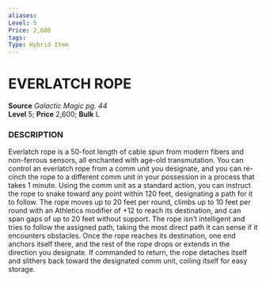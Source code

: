 ```yaml
---
aliases: 
Level: 5  
Price: 2,600
tags: 
Type: Hybrid Item
---
```

# EVERLATCH ROPE
**Source** _Galactic Magic pg. 44_  
**Level** 5; **Price** 2,600; **Bulk** L

### DESCRIPTION

Everlatch rope is a 50-foot length of cable spun from modern fibers and non-ferrous sensors, all enchanted with age-old transmutation. You can control an everlatch rope from a comm unit you designate, and you can re-cinch the rope to a different comm unit in your possession in a process that takes 1 minute. Using the comm unit as a standard action, you can instruct the rope to snake toward any point within 120 feet, designating a path for it to follow. The rope moves up to 20 feet per round, climbs up to 10 feet per round with an Athletics modifier of +12 to reach its destination, and can span gaps of up to 20 feet without support. The rope isn’t intelligent and tries to follow the assigned path, taking the most direct path it can sense if it encounters obstacles. Once the rope reaches its destination, one end anchors itself there, and the rest of the rope drops or extends in the direction you designate. If commanded to return, the rope detaches itself and slithers back toward the designated comm unit, coiling itself for easy storage.